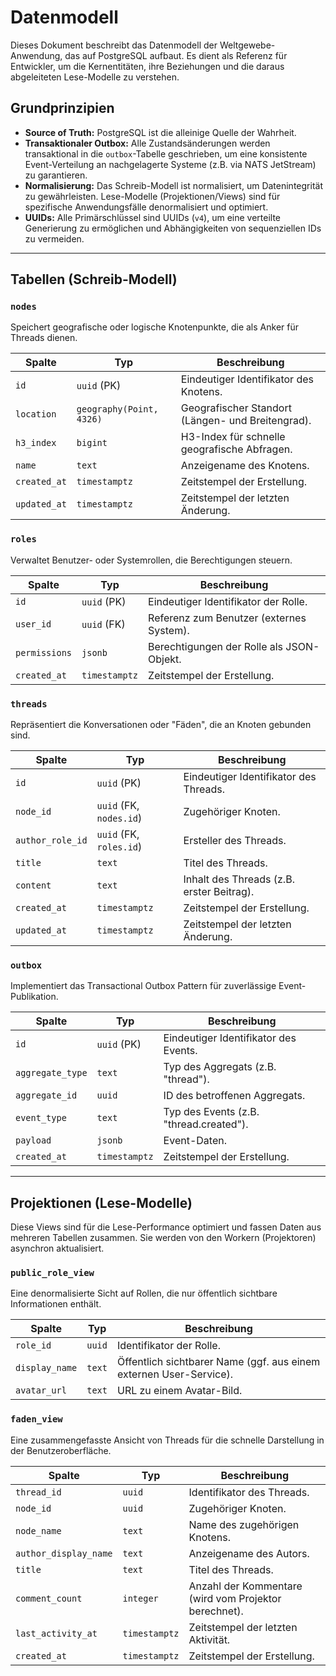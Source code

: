# Datenmodell

Dieses Dokument beschreibt das Datenmodell der Weltgewebe-Anwendung, das auf PostgreSQL aufbaut. Es dient als Referenz für Entwickler, um die Kernentitäten, ihre Beziehungen und die daraus abgeleiteten Lese-Modelle zu verstehen.

## Grundprinzipien

- **Source of Truth:** PostgreSQL ist die alleinige Quelle der Wahrheit.
- **Transaktionaler Outbox:** Alle Zustandsänderungen werden transaktional in die `outbox`-Tabelle geschrieben, um eine konsistente Event-Verteilung an nachgelagerte Systeme (z.B. via NATS JetStream) zu garantieren.
- **Normalisierung:** Das Schreib-Modell ist normalisiert, um Datenintegrität zu gewährleisten. Lese-Modelle (Projektionen/Views) sind für spezifische Anwendungsfälle denormalisiert und optimiert.
- **UUIDs:** Alle Primärschlüssel sind UUIDs (`v4`), um eine verteilte Generierung zu ermöglichen und Abhängigkeiten von sequenziellen IDs zu vermeiden.

---

## Tabellen (Schreib-Modell)

### `nodes`
Speichert geografische oder logische Knotenpunkte, die als Anker für Threads dienen.

| Spalte | Typ | Beschreibung |
|---|---|---|
| `id` | `uuid` (PK) | Eindeutiger Identifikator des Knotens. |
| `location` | `geography(Point, 4326)` | Geografischer Standort (Längen- und Breitengrad). |
| `h3_index`| `bigint` | H3-Index für schnelle geografische Abfragen. |
| `name` | `text` | Anzeigename des Knotens. |
| `created_at` | `timestamptz` | Zeitstempel der Erstellung. |
| `updated_at` | `timestamptz` | Zeitstempel der letzten Änderung. |

### `roles`

Verwaltet Benutzer- oder Systemrollen, die Berechtigungen steuern.

| Spalte | Typ | Beschreibung |
|---|---|---|
| `id` | `uuid` (PK) | Eindeutiger Identifikator der Rolle. |
| `user_id` | `uuid` (FK) | Referenz zum Benutzer (externes System). |
| `permissions` | `jsonb` | Berechtigungen der Rolle als JSON-Objekt. |
| `created_at` | `timestamptz` | Zeitstempel der Erstellung. |

### `threads`

Repräsentiert die Konversationen oder "Fäden", die an Knoten gebunden sind.

| Spalte | Typ | Beschreibung |
|---|---|---|
| `id` | `uuid` (PK) | Eindeutiger Identifikator des Threads. |
| `node_id` | `uuid` (FK, `nodes.id`) | Zugehöriger Knoten. |
| `author_role_id` | `uuid` (FK, `roles.id`) | Ersteller des Threads. |
| `title` | `text` | Titel des Threads. |
| `content` | `text` | Inhalt des Threads (z.B. erster Beitrag). |
| `created_at` | `timestamptz` | Zeitstempel der Erstellung. |
| `updated_at` | `timestamptz` | Zeitstempel der letzten Änderung. |

### `outbox`

Implementiert das Transactional Outbox Pattern für zuverlässige Event-Publikation.

| Spalte | Typ | Beschreibung |
|---|---|---|
| `id` | `uuid` (PK) | Eindeutiger Identifikator des Events. |
| `aggregate_type` | `text` | Typ des Aggregats (z.B. "thread"). |
| `aggregate_id` | `uuid` | ID des betroffenen Aggregats. |
| `event_type` | `text` | Typ des Events (z.B. "thread.created"). |
| `payload` | `jsonb` | Event-Daten. |
| `created_at` | `timestamptz` | Zeitstempel der Erstellung. |

---

## Projektionen (Lese-Modelle)

Diese Views sind für die Lese-Performance optimiert und fassen Daten aus mehreren Tabellen zusammen.
Sie werden von den Workern (Projektoren) asynchron aktualisiert.

### `public_role_view`

Eine denormalisierte Sicht auf Rollen, die nur öffentlich sichtbare Informationen enthält.

| Spalte | Typ | Beschreibung |
|---|---|---|
| `role_id` | `uuid` | Identifikator der Rolle. |
| `display_name` | `text` | Öffentlich sichtbarer Name (ggf. aus einem externen User-Service). |
| `avatar_url` | `text` | URL zu einem Avatar-Bild. |

### `faden_view`

Eine zusammengefasste Ansicht von Threads für die schnelle Darstellung in der Benutzeroberfläche.

| Spalte | Typ | Beschreibung |
|---|---|---|
| `thread_id` | `uuid` | Identifikator des Threads. |
| `node_id` | `uuid` | Zugehöriger Knoten. |
| `node_name` | `text` | Name des zugehörigen Knotens. |
| `author_display_name` | `text` | Anzeigename des Autors. |
| `title` | `text` | Titel des Threads. |
| `comment_count` | `integer` | Anzahl der Kommentare (wird vom Projektor berechnet). |
| `last_activity_at` | `timestamptz` | Zeitstempel der letzten Aktivität. |
| `created_at` | `timestamptz` | Zeitstempel der Erstellung. |
